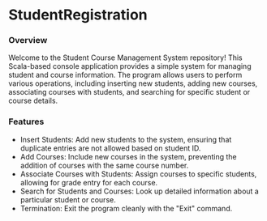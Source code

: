# StudentRegistration
### Overview
Welcome to the Student Course Management System repository! This Scala-based console application provides a simple system for managing student and course information. The program allows users to perform various operations, including inserting new students, adding new courses, associating courses with students, and searching for specific student or course details.

### Features
- Insert Students: Add new students to the system, ensuring that duplicate entries are not allowed based on student ID.
- Add Courses: Include new courses in the system, preventing the addition of courses with the same course number.
- Associate Courses with Students: Assign courses to specific students, allowing for grade entry for each course.
- Search for Students and Courses: Look up detailed information about a particular student or course.
- Termination: Exit the program cleanly with the "Exit" command.
